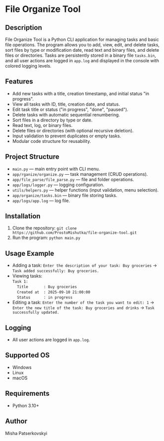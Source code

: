 # File Organize Tool

## Description
File Organize Tool is a Python CLI application for managing tasks and basic file operations. The program allows you to add, view, edit, and delete tasks, sort files by type or modification date, read text and binary files, and delete files or directories. Tasks are persistently stored in a binary file `tasks.bin`, and all user actions are logged in `app.log` and displayed in the console with colored logging levels.

## Features
- Add new tasks with a title, creation timestamp, and initial status "in progress".
- View all tasks with ID, title, creation date, and status.
- Edit task title or status ("in progress", "done", "paused").
- Delete tasks with automatic sequential renumbering.
- Sort files in a directory by type or date.
- Read text, log, or binary files.
- Delete files or directories (with optional recursive deletion).
- Input validation to prevent duplicates or empty tasks.
- Modular code structure for reusability.

## Project Structure
- `main.py` — main entry point with CLI menu.
- `app/rganize/organize.py` — task management (CRUD operations).
- `app/file_parse/file_parse.py` — file and folder operations.
- `app/logs/logger.py` — logging configuration.
- `utils/helpers.py` — helper functions (input validation, menu selection).
- `app/organize/tasks.bin` — binary file storing tasks.
- `app/logs/app.log` — log file.

## Installation
1. Clone the repository: `git clone https://github.com/ProstoMishutka/file-organize-tool.git`
2. Run the program: `python main.py`

## Usage Example
- Adding a task: `Enter the description of your task: Buy groceries` → `Task added successfully: Buy groceries.`
- Viewing tasks:  
`Task 1:`  
`  Title       : Buy groceries`  
`  Created at  : 2025-09-10 21:00:00`  
`  Status      : in progress`
- Editing a task: `Enter the number of the task you want to edit: 1` → `Enter the new title of the task: Buy groceries and drinks` → `Task successfully updated.`

## Logging
- All user actions are logged in `app.log`.

## Supported OS
- Windows  
- Linux  
- macOS

## Requirements
- Python 3.10+  

## Author
Misha Patserkovskyi
